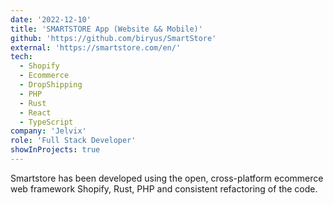```yaml
---
date: '2022-12-10'
title: 'SMARTSTORE App (Website && Mobile)'
github: 'https://github.com/biryus/SmartStore'
external: 'https://smartstore.com/en/'
tech:
  - Shopify
  - Ecommerce
  - DropShipping
  - PHP
  - Rust
  - React
  - TypeScript
company: 'Jelvix'
role: 'Full Stack Developer'
showInProjects: true
---
```


Smartstore has been developed using the open, cross-platform ecommerce web framework Shopify, Rust, PHP and consistent refactoring of the code.
